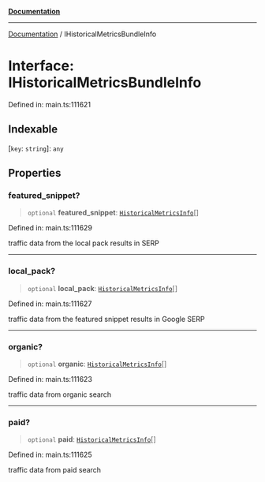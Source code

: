 [**Documentation**](../README.md)

***

[Documentation](../README.md) / IHistoricalMetricsBundleInfo

# Interface: IHistoricalMetricsBundleInfo

Defined in: main.ts:111621

## Indexable

\[`key`: `string`\]: `any`

## Properties

### featured\_snippet?

> `optional` **featured\_snippet**: [`HistoricalMetricsInfo`](../classes/HistoricalMetricsInfo.md)[]

Defined in: main.ts:111629

traffic data from the local pack results in SERP

***

### local\_pack?

> `optional` **local\_pack**: [`HistoricalMetricsInfo`](../classes/HistoricalMetricsInfo.md)[]

Defined in: main.ts:111627

traffic data from the featured snippet results in Google SERP

***

### organic?

> `optional` **organic**: [`HistoricalMetricsInfo`](../classes/HistoricalMetricsInfo.md)[]

Defined in: main.ts:111623

traffic data from organic search

***

### paid?

> `optional` **paid**: [`HistoricalMetricsInfo`](../classes/HistoricalMetricsInfo.md)[]

Defined in: main.ts:111625

traffic data from paid search
